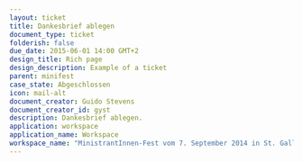 ```yaml
---
layout: ticket
title: Dankesbrief ablegen
document_type: ticket
folderish: false
due_date: 2015-06-01 14:00 GMT+2
design_title: Rich page
design_description: Example of a ticket
parent: minifest
case_state: Abgeschlossen
icon: mail-alt
document_creator: Guido Stevens
document_creator_id: gyst
description: Dankesbrief ablegen.
application: workspace
application_name: Workspace
workspace_name: "MinistrantInnen-Fest vom 7. September 2014 in St. Gallen"
---
```



